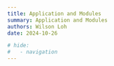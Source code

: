 ```yaml
---
title: Application and Modules
summary: Application and Modules
authors: Wilson Loh
date: 2024-10-26

# hide:
#   - navigation
---
```


